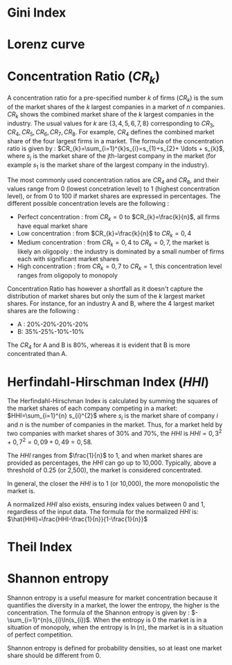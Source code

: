 # Gini Index


# Lorenz curve

# Concentration Ratio ($CR_{k}$)

A concentration ratio for a pre-specified number $k$ of firms ($CR_{k}$) is the sum of the market shares of the $k$ largest companies in a market of $n$ companies. $CR_{k}$ shows the combined market share of the $k$ largest companies in the industry. The usual values for $k$ are $\lbrace 3, 4, 5, 6, 7, 8 \rbrace$ corresponding to $CR_{3}, CR_{4}, CR_{5}, CR_{6}, CR_{7}, CR_{8}$. For example, $CR_{4}$ defines the combined market share of the four largest firms in a market. The formula of the concentration ratio is given by : $CR_{k}=\sum_{i=1}^{k}s_{i}=s_{1}+s_{2}+ \ldots + s_{k}$, where $s_{j}$ is the market share of the jth-largest company in the market (for example $s_{1}$ is the market share of the largest company in the industry).

The most commonly used concentration ratios are $CR_{4}$ and $CR_{8}$, and their values range from 0 (lowest concetration level) to 1 (highest concentration level), or from 0 to 100 if market shares are expressed in percentages. The different possible concentration levels are the following :
- Perfect concentration : from $CR_{k}=0$ to $CR_{k}=\frac{k}{n}$, all firms have equal market share
- Low concentration : from $CR_{k}=\frac{k}{n}$ to $CR_{k}=0,4$
- Medium concentration : from $CR_{k}=0,4$ to $CR_{k}=0,7$, the market is likely an oligopoly : the industry is dominated by a small number of firms each with significant market shares
- High concentration :  from $CR_{k}=0,7$ to $CR_{k}=1$, this concentration level ranges from oligopoly to monopoly

Concentration Ratio has however a shortfall as it doesn't capture the distribution of market shares but only the sum of the $k$ largest market shares. For instance, for an industry A and B, where the 4 largest market shares are the following :
- A : 20%-20%-20%-20%
- B: 35%-25%-10%-10%
  
The $CR_{4}$ for A and B is 80%, whereas it is evident that B is more concentrated than A.

# Herfindahl-Hirschman Index ($HHI$)

The Herfindahl-Hirschman Index is calculated by summing the squares of the market shares of each company competing in a market: $HHI=\sum_{i=1}^{n} s_{i}^{2}$ where $s_{i}$ is the market share of company $i$ and $n$ is the number of companies in the market. Thus, for a market held by two companies with market shares of 30% and 70%, the $HHI$ is $HHI=0,3^{2}+0,7^{2}=0,09+0,49=0,58$.

The $HHI$ ranges from $\frac{1}{n}$ to 1, and when market shares are provided as percentages, the $HHI$ can go up to 10,000. Typically, above a threshold of 0.25 (or 2,500), the market is considered concentrated.

In general, the closer the $HHI$ is to 1 (or 10,000), the more monopolistic the market is.

A normalized $HHI$ also exists, ensuring index values between 0 and 1, regardless of the input data. The formula for the normalized $HHI$ is: $\hat{HHI}=\frac{HHI-\frac{1}{n}}{1-\frac{1}{n}}$


# Theil Index

# Shannon entropy

Shannon entropy is a useful measure for market concentration because it quantifies the diversity in a market, the lower the entropy, the higher is the concentration. The formula of the Shannon entropy is given by : $-\sum_{i=1}^{n}s_{i}\ln(s_{i})$. When the entropy is 0 the market is in a situation of monopoly, when the entropy is $\ln(n)$, the market is in a situation of perfect competition.

Shannon entropy is defined for probability densities, so at least one market share should be different from 0.


